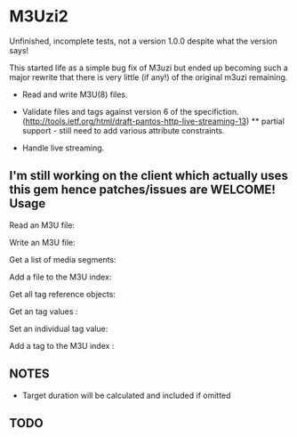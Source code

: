 M3Uzi2
======

Unfinished, incomplete tests, not a version 1.0.0 despite what the version says!

This started life as a simple bug fix of M3uzi but ended up becoming such a
major rewrite that there is very little (if any!) of the original m3uzi remaining. 

- Read and write M3U(8) files.

- Validate files and tags against version 6 of the specifiction.
  (http://tools.ietf.org/html/draft-pantos-http-live-streaming-13)
  ** partial support - still need to add various attribute constraints.

- Handle live streaming.

I'm still working on the client which actually uses this gem hence patches/issues are WELCOME!
Usage
------

Read an M3U file:

Write an M3U file:

Get a list of media segments:

Add a file to the M3U index:

Get all tag reference objects:

Get an tag values :

Set an individual tag value:

Add a tag to the M3U index :


NOTES
------
* Target duration will be calculated and included if omitted


TODO
-----

